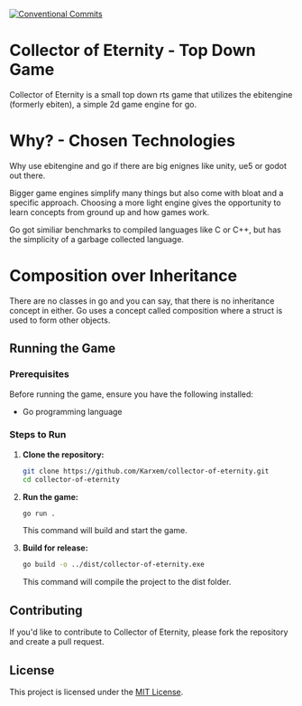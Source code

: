 [![Conventional Commits](https://github.com/Karxem/collector-of-eternity/actions/workflows/commit-lint.yml/badge.svg?branch=main)](https://github.com/Karxem/collector-of-eternity/actions/workflows/commit-lint.yml)
# Collector of Eternity - Top Down Game

Collector of Eternity is a small top down rts game that utilizes the ebitengine (formerly ebiten), a simple 2d game engine for go.

# Why? - Chosen Technologies

Why use ebitengine and go if there are big enignes like unity, ue5 or godot out there.

Bigger game engines simplify many things but also come with bloat and a specific approach.
Choosing a more light engine gives the opportunity to learn concepts from ground up and how games work.

Go got similiar benchmarks to compiled languages like C or C++, but has the simplicity of a garbage collected language.

# Composition over Inheritance
There are no classes in go and you can say, that there is no inheritance concept in either.
Go uses a concept called composition where a struct is used to form other objects.

## Running the Game

### Prerequisites

Before running the game, ensure you have the following installed:

- Go programming language

### Steps to Run

1. **Clone the repository:**

   ```bash
   git clone https://github.com/Karxem/collector-of-eternity.git
   cd collector-of-eternity
   ```

2. **Run the game:**

   ```bash
   go run .
   ```

   This command will build and start the game.

3. **Build for release:**

   ```bash
   go build -o ../dist/collector-of-eternity.exe
   ```

   This command will compile the project to the dist folder.

## Contributing

If you'd like to contribute to Collector of Eternity, please fork the repository and create a pull request. 

## License

This project is licensed under the [MIT License](LICENSE).
